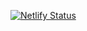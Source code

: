 [![Netlify Status](https://api.netlify.com/api/v1/badges/9026d875-8ba8-4a9d-b092-8316039d9174/deploy-status)](https://app.netlify.com/sites/agitated-panini-349fd3/deploys)